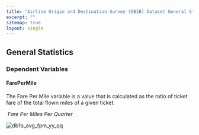 ```yaml
---
title: "Airline Origin and Destination Survey (DB1B) Dataset General Statistics"
excerpt: ""
sitemap: true
layout: single
---
```


## General Statistics
### Dependent Variables
#### FarePerMile
The Fare Per Mile variable is a value that is calculated as the ratio of ticket fare of the total flown miles of a given ticket. 
<p>
    <img src="https://user-images.githubusercontent.com/88422737/221441408-279b8f7b-7ed5-473a-9114-efd8617e2b8c.png" alt>
    <em>Fare Per Miles Per Quarter</em>
</p>

![db1b_avg_fpm_yy_qq](https://user-images.githubusercontent.com/88422737/221441408-279b8f7b-7ed5-473a-9114-efd8617e2b8c.png)

